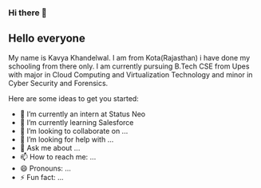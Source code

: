 ### Hi there 👋
## Hello everyone

<!--
**kavya-k243/kavya-k243** is a ✨ _special_ ✨ repository because its `README.md` (this file) appears on your GitHub profile.
-->
My name is Kavya Khandelwal. I am from Kota(Rajasthan) i have done my schooling from there only. I am currently pursuing B.Tech CSE from Upes with major in Cloud Computing and Virtualization Technology and minor in Cyber Security and Forensics.  

Here are some ideas to get you started:

- 🔭 I’m currently an intern at Status Neo
- 🌱 I’m currently learning Salesforce
- 👯 I’m looking to collaborate on ...
- 🤔 I’m looking for help with ...
- 💬 Ask me about ...
- 📫 How to reach me: ...
- 😄 Pronouns: ...
- ⚡ Fun fact: ...

